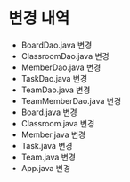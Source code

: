 # 변경 내역
- BoardDao.java 변경
- ClassroomDao.java 변경
- MemberDao.java 변경
- TaskDao.java 변경
- TeamDao.java 변경
- TeamMemberDao.java 변경
- Board.java 변경
- Classroom.java 변경
- Member.java 변경
- Task.java 변경
- Team.java 변경
- App.java 변경